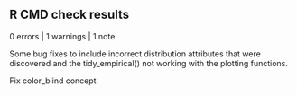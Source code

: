 ## R CMD check results

0 errors | 1 warnings | 1 note

Some bug fixes to include incorrect distribution attributes that were discovered
and the tidy_empirical() not working with the plotting functions.

Fix color_blind concept
